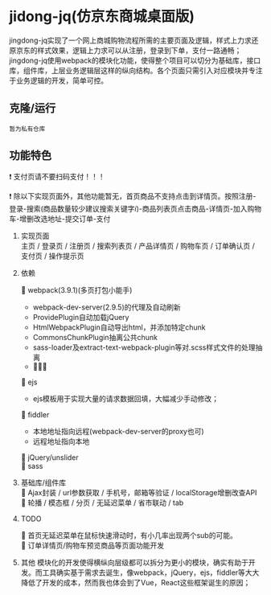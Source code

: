 # jidong-jq(仿京东商城桌面版)

jingdong-jq实现了一个网上商城购物流程所需的主要页面及逻辑，样式上力求还原京东的样式效果，逻辑上力求可以从注册，登录到下单，支付一路通畅；   
jingdong-jq使用webpack的模块化功能，使得整个项目可以切分为基础库，接口库，组件库，上层业务逻辑层这样的纵向结构。各个页面只需引入对应模块并专注于业务逻辑的开发，简单可控。

## 克隆/运行
```
暂为私有仓库
```


## 功能特色
:exclamation: 支付页请不要扫码支付！！！

:exclamation: 除以下实现页面外，其他功能暂无，首页商品不支持点击到详情页。按照注册-登录-搜索(商品数量较少建议搜索关键字*i*)-商品列表页点击商品-详情页-加入购物车-增删改选地址-提交订单-支付  

1. 实现页面  
主页 / 登录页 / 注册页 / 搜索列表页 / 产品详情页 / 购物车页 / 订单确认页 / 支付页 / 操作提示页

2. 依赖  

    :lollipop: webpack(3.9.1)(多页打包小能手)  
    * webpack-dev-server(2.9.5)的代理及自动刷新  
    * ProvidePlugin自动加载jQuery  
    * HtmlWebpackPlugin自动导出html，并添加特定chunk  
    * CommonsChunkPlugin抽离公共chunk
    * sass-loader及extract-text-webpack-plugin等对.scss样式文件的处理抽离
    * :seedling::seedling::seedling:

    :lollipop: ejs  
    * ejs模板用于实现大量的请求数据回填，大幅减少手动修改；

    :lollipop: fiddler
    * 本地地址指向远程(webpack-dev-server的proxy也可)
    * 远程地址指向本地  
    
    :lollipop: jQuery/unslider  
    :lollipop: sass


3. 基础库/组件库  
:dash: Ajax封装 / url参数获取 / 手机号，邮箱等验证 / localStorage增删改查API  
:dash: 轮播 / 模态框 / 分页 / 无延迟菜单 / 省市联动 / tab


4. TODO  

     :new_moon_with_face: 首页无延迟菜单在鼠标快速滑动时，有小几率出现两个sub的可能。  
    :new_moon_with_face: 订单详情页/购物车预览商品等页面功能开发

5. 其他
模块化的开发使得横纵向层级都可以拆分为更小的模块，确实有助于开发。而工具确实基于需求去诞生，像webpack，jQuery，ejs，fiddler等大大降低了开发的成本，然而我也体会到了Vue，React这些框架诞生的原因；
